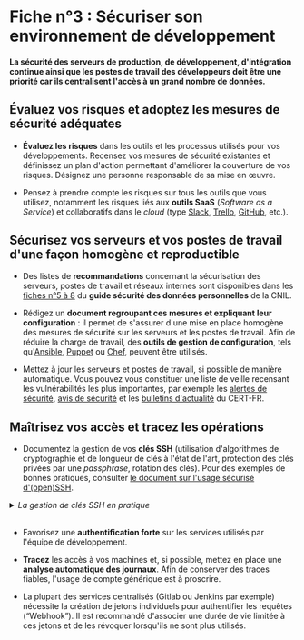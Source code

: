 # Fiche n°3 : Sécuriser son environnement de développement

#### La sécurité des serveurs de production, de développement, d'intégration continue ainsi que les postes de travail des développeurs doit être une priorité car ils centralisent l'accès à un grand nombre de données.

## Évaluez vos risques et adoptez les mesures de sécurité adéquates

* **Évaluez les risques** dans les outils et les processus utilisés pour vos développements. Recensez vos mesures de sécurité existantes et définissez un plan d'action permettant d'améliorer la couverture de vos risques. Désignez une personne responsable de sa mise en œuvre.

* Pensez à prendre compte les risques sur tous les outils que vous utilisez, notamment les risques liés aux **outils SaaS** (_Software as a Service_) et collaboratifs dans le _cloud_ (type [Slack](https://slack.com), [Trello](https://trello.com), [GitHub](https://github.com), etc.).

## Sécurisez vos serveurs et vos postes de travail d'une façon homogène et reproductible

* Des listes de **recommandations** concernant la sécurisation des serveurs, postes de travail et réseaux internes sont disponibles dans les [fiches n°5 à 8](https://www.cnil.fr/fr/principes-cles/guide-de-la-securite-des-donnees-personnelles) du **guide sécurité des données personnelles** de la CNIL.

* Rédigez un **document regroupant ces mesures et expliquant leur configuration** : il permet de s'assurer d'une mise en place homogène des mesures de sécurité sur les serveurs et les postes de travail. Afin de réduire la charge de travail, des **outils de gestion de configuration**, tels qu'[Ansible](https://github.com/ansible/ansible), [Puppet](https://github.com/puppetlabs/puppet) ou [Chef](https://github.com/chef/chef), peuvent être utilisés.

* Mettez à jour les serveurs et postes de travail, si possible de manière automatique. Vous pouvez vous constituer une liste de veille recensant les vulnérabilités les plus importantes, par exemple les [alertes de sécurité](https://www.cert.ssi.gouv.fr/alerte/), [avis de sécurité](https://www.cert.ssi.gouv.fr/avis/) et les [bulletins d'actualité](https://www.cert.ssi.gouv.fr/actualite/) du CERT-FR.

## Maîtrisez vos accès et tracez les opérations

* Documentez la gestion de vos **clés SSH** (utilisation d'algorithmes de cryptographie et de longueur de clés à l'état de l'art, protection des clés privées par une _passphrase_, rotation des clés). Pour des exemples de bonnes pratiques, consulter [le document sur l'usage sécurisé d'(open)SSH](https://www.ssi.gouv.fr/uploads/2014/01/NT_OpenSSH.pdf).

<details>
     <summary> <em>La gestion de clés SSH en pratique</em></summary>
<br>

Si vous devez vous connecter à un service en ligne ou à l'un de vos serveurs, faites le choix d'algorithme asymétriques, ECDSA ou bien RSA.

Par exemple en utilisant l'outil ssh-keygen (disponible sous linux et OSX), utiliser les commandes :
```bash
ssh-keygen -t ed25519
```
Cette commande va créer ou utiliser votre répertoire de clés SSH, par exemple sur Linux `/home/username/.ssh/`), et y écrire deux éléments : une clef privée et une clef publique.

Vous pouvez alors soit envoyer la clé publique au serveur pour le configurer (si vous avez un moyen d'authentification préexistant), soit la copier dans votre presse-papier pour la fournir au servir que vous souhaitez utiliser :

```bash
#Pour envoyer :
ssh-copy-id -i ~/.ssh/key.pub user@host
#Pour copier sur des systèmes Debian ou Ubuntu:
sudo apt install xclip
xclip -sel clip < ~/.ssh/key.pub
```
La clef privée ne doit jamais être envoyée ou partagée avec un tiers. Pour plus d'info sur les mesures organisationnelles à mettre en place pour une bonne gestion des clefs, voir la norme [NISTIR 7966](https://nvlpubs.nist.gov/nistpubs/ir/2015/NIST.IR.7966.pdf).

</details>
<br>

* Favorisez une **authentification forte** sur les services utilisés par l'équipe de développement.

* **Tracez** les accès à vos machines et, si possible, mettez en place une **analyse automatique des journaux**. Afin de conserver des traces fiables, l'usage de compte générique est à proscrire.

* La plupart des services centralisés (Gitlab ou Jenkins par exemple) nécessite la création de jetons individuels pour authentifier les requêtes (“Webhook”). Il est recommandé d'associer une durée de vie limitée à ces jetons et de les révoquer lorsqu'ils ne sont plus utilisés.
